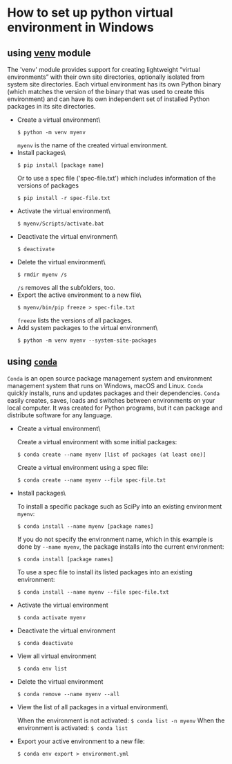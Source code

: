 # How to set up python virtual environment in Windows

## using [**venv**](https://docs.python.org/3/library/venv.html) module

The 'venv' module provides support for creating lightweight “virtual environments” with their own site directories, optionally isolated from system site directories. Each virtual environment has its own Python binary (which matches the version of the binary that was used to create this environment) and can have its own independent set of installed Python packages in its site directories.

- Create a virtual environment\
    ```
    $ python -m venv myenv
    ```
    `myenv` is the name of the created virtual environment.
- Install packages\
    ``` 
    $ pip install [package name]
    ```
    Or to use a spec file ('spec-file.txt') which includes information of the versions of packages
    ``` 
    $ pip install -r spec-file.txt
    ```
- Activate the virtual environment\
    ```
    $ myenv/Scripts/activate.bat
    ```
- Deactivate the virtual environment\
    ```
    $ deactivate
    ```
- Delete the virtual environment\
    ```
    $ rmdir myenv /s
    ```
    `/s` removes all the subfolders, too.
- Export the active environment to a new file\
    ```
    $ myenv/bin/pip freeze > spec-file.txt
    ```
    `freeze` lists the versions of all packages.
- Add system packages to the virtual environment\
    ```
    $ python -m venv myenv --system-site-packages
    ```

## using **[`conda`](https://docs.conda.io/en/latest/)**

`Conda` is an open source package management system and environment management system that runs on Windows, macOS and Linux. `Conda` quickly installs, runs and updates packages and their dependencies. `Conda` easily creates, saves, loads and switches between environments on your local computer. It was created for Python programs, but it can package and distribute software for any language. 


- Create a virtual environment\

    Create a virtual environment with some initial packages:
    ```
    $ conda create --name myenv [list of packages (at least one)]
    ```
    Create a virtual environment using a spec file:
    ```
    $ conda create --name myenv --file spec-file.txt
    ```
- Install packages\

    To install a specific package such as SciPy into an existing environment `myenv`:
    ```
    $ conda install --name myenv [package names]
    ```
    If you do not specify the environment name, which in this example is done by `--name myenv`, the package installs into the current environment:
    ```
    $ conda install [package names]
    ```
    To use a spec file to install its listed packages into an existing environment:
    ```
    $ conda install --name myenv --file spec-file.txt   
    ```  
- Activate the virtual environment
    ```
    $ conda activate myenv
    ```
- Deactivate the virtual environment
    ```
    $ conda deactivate
    ```
- View all virtual environment
    ```
    $ conda env list
    ```
- Delete the virtual environment
    ```
    $ conda remove --name myenv --all
    ```
- View the list of all packages in a virtual environment\

    When the environment is not activated:
        ```
        $ conda list -n myenv
        ```
    When the environment is activated:
        ```
        $ conda list
        ```
- Export your active environment to a new file:
    ```
    $ conda env export > environment.yml
    ```


